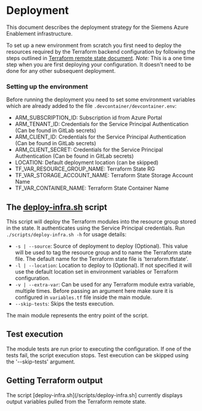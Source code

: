 # Deployment

This document describes the deployment strategy for the Siemens Azure Enablement infrastructure.

To set up a new environment from scratch you first need to deploy the resources required by the Terraform backend configuration by following the steps outlined in [Terraform remote state document](terraform_remote_state.md).
*Note:* This is a one time step when you are first deploying your configuration. It doesn't need to be done for any other subsequent deployment.

###  Setting up the environment

Before running the deployment you need to set some environment variables which are already added to the file `.devcontainer/devcontainer.env`:
- ARM_SUBSCRIPTION_ID: Subscription id from Azure Portal
- ARM_TENANT_ID: Credentials for the Service Principal Authentication (Can be found in GitLab secrets)
- ARM_CLIENT_ID: Credentials for the Service Principal Authentication (Can be found in GitLab secrets)
- ARM_CLIENT_SECRET: Credentials for the Service Principal Authentication (Can be found in GitLab secrets)
- LOCATION: Default deployment location (can be skipped)
- TF_VAR_RESOURCE_GROUP_NAME: Terraform State RG
- TF_VAR_STORAGE_ACCOUNT_NAME: Terraform State Storage Account Name
- TF_VAR_CONTAINER_NAME: Terraform State Container Name

## The [deploy-infra.sh](/scripts/deploy-infra.sh) script

This script will deploy the Terraform modules into the resource group stored in the state. It authenticates using the Service Principal credentials.
Run `./scripts/deploy-infra.sh -h` for usage details:
- `-s | --source`: Source of deployment to deploy (Optional). This value will be used to tag the resource group and to name the Terraform state file. The default name for the Terraform state file is 'terraform.tfstate'.
- `-l | --location`: Location to deploy to (Optional). If not specified it will use the default location set in environment variables or Terraform configuration.
- `-v | --extra-var`: Can be used for any Terraform module extra variable, multiple times. Before passing an argument here make sure it is configured in `variables.tf` file inside the main module.
- `--skip-tests`: Skips the tests execution.

The main module represents the entry point of the script.

## Test execution

The module tests are run prior to executing the configuration. If one of the tests fail, the script execution stops.
Test execution can be skipped using the '--skip-tests' argument.

## Getting Terraform output

The script [deploy-infra.sh](/scripts/deploy-infra.sh] currently displays output variables pulled from the Terraform remote state.
